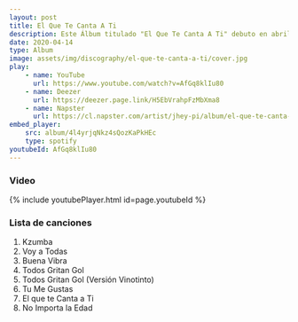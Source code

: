 ```yaml
---
layout: post
title: El Que Te Canta A Ti
description: Este Álbum titulado "El Que Te Canta A Ti" debuto en abril de 2020 como una compilación de los temas publicados desde el 2016 hasta finales de 2019.
date: 2020-04-14
type: Album
image: assets/img/discography/el-que-te-canta-a-ti/cover.jpg
play:
    - name: YouTube
      url: https://www.youtube.com/watch?v=AfGq8klIu80
    - name: Deezer
      url: https://deezer.page.link/H5EbVrahpFzMbXma8
    - name: Napster
      url: https://cl.napster.com/artist/jhey-pi/album/el-que-te-canta-a-ti
embed_player:
    src: album/4l4yrjqNkz4sQozKaPkHEc
    type: spotify
youtubeId: AfGq8klIu80
---
```


### Video
{% include youtubePlayer.html id=page.youtubeId %}


### Lista de canciones

1. Kzumba
2. Voy a Todas
3. Buena Vibra
4. Todos Gritan Gol
5. Todos Gritan Gol (Versión Vinotinto)
6. Tu Me Gustas
7. El que te Canta a Ti
8. No Importa la Edad
